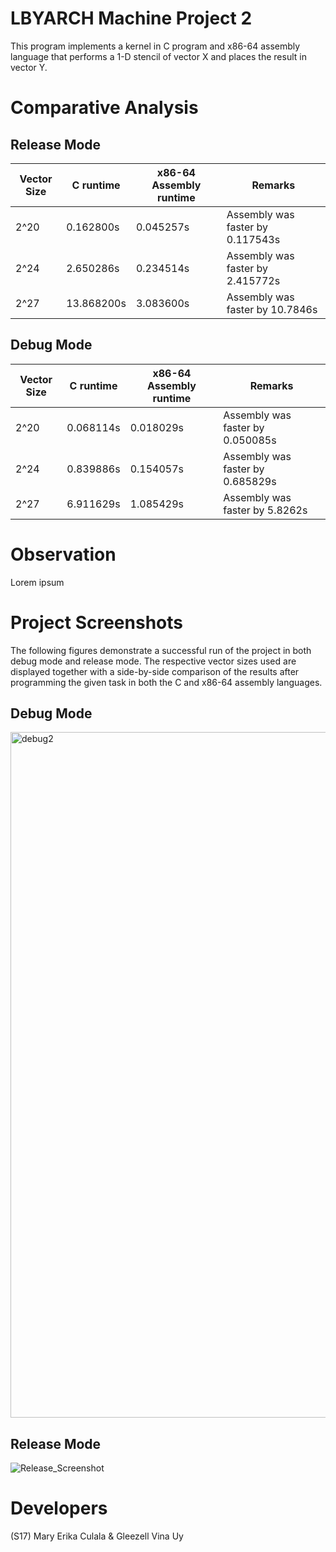 # LBYARCH Machine Project 2
This program implements a kernel in C program and x86-64 assembly language that performs a 1-D stencil of vector X and places the result in vector Y.

# Comparative Analysis
## Release Mode
| Vector Size  | C runtime | x86-64 Assembly runtime | Remarks
| ------------- | ------------- | ------------- | ------------- |
| 2^20  | 0.162800s  | 0.045257s | Assembly was faster by 0.117543s |
| 2^24  | 2.650286s  | 0.234514s | Assembly was faster by 2.415772s |
| 2^27  | 13.868200s  | 3.083600s | Assembly was faster by 10.7846s |

## Debug Mode
| Vector Size  | C runtime | x86-64 Assembly runtime | Remarks
| ------------- | ------------- | ------------- | ------------- |
| 2^20  | 0.068114s  | 0.018029s | Assembly was faster by 0.050085s |
| 2^24  | 0.839886s  | 0.154057s | Assembly was faster by 0.685829s |
| 2^27  | 6.911629s  | 1.085429s | Assembly was faster by 5.8262s |

# Observation
Lorem ipsum

# Project Screenshots
The following figures demonstrate a successful run of the project in both debug mode and release mode. The respective vector sizes used are displayed together with a side-by-side comparison of the results after programming the given task in both the C and x86-64 assembly languages. 

## Debug Mode

<img width="1097" alt="debug2" src="https://github.com/wavybangsy/LBYARCH-MP2/assets/76273496/8982d8d0-7fd9-4389-9166-e343356a5dd7">

## Release Mode
![Release_Screenshot](https://github.com/wavybangsy/LBYARCH-MP2/assets/26676907/209987c7-7ddc-45c2-b6ee-0b34f3525391)

# Developers
(S17) Mary Erika Culala & Gleezell Vina Uy

